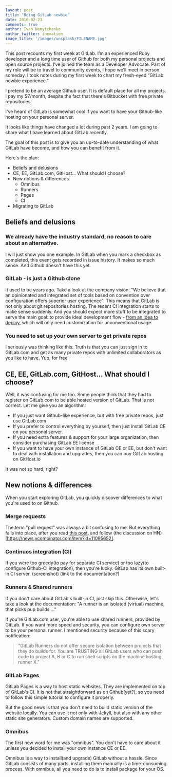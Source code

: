 ```yaml
---
layout: post
title: "Being GitLab newbie"
date: 2016-02-23
comments: true
author: Ivan Nemytchenko
author_twitter: inemation
image_title: '/images/unsplash/FILENAME.jpg'
---
```


This post recounts my first week at GitLab. I’m an experienced Ruby developer and a long time user of Github for both my personal projects and open source projects. I’ve joined the team as a Developer Advocate. Part of my role will be to travel to community events, I hope we’ll meet in person someday. I took notes during my first week to chart my fresh-eyed “GitLab newbie experience.”

<!--more-->

I pretend to be an average Github user. It is default place for all my projects. I pay my $7/month, despite the fact that there's Bitbucket with free private repositories.

I've heard of GitLab is somewhat cool if you want to have your Github-like hosting on your personal server.

It looks like things have changed a lot during past 2 years. I am going to share what I have learned about GitLab recently.

The goal of this post is to give you an up-to-date understanding of what GitLab have become, and how you can benefit from it.

Here's the plan:
- Beliefs and delusions
- CE, EE, GitLab.com, GitHost... What should I choose?
- New notions & differences
    - Omnibus
    - Runners
    - Pages
    - CI
- Migrating to GitLab

## Beliefs and delusions

### We already have the industry standard, no reason to care about an alternative.
I will just show you one example. In GitLab when you mark a checkbox as completed, this event gets recorded in issue history. It makes so much sense. And Github doesn't have this yet.

### GitLab - is just a Github clone
It used to be years ago. Take a look at the company vision:
"We believe that an opinionated and integrated set of tools based on convention over configuration offers superior user experience". This means that GitLab is not only about git repositories hosting. The recent CI integration starts to make sense suddenly. And you should expect more stuff to be integrated to serve the main goal: to provide ideal development flow - [from an idea to deploy](https://about.gitlab.com/direction/#scope), which will only need customization for unconventional usage.

### You need to set up your own server to get private repos
I seriously was thinking like this. Truth is that you can just sign in to GitLab.com and get as many private repos with unlimited collaborators as you like to have. Yup, for free

## CE, EE, GitLab.com, GitHost... What should I choose?

Well, it was confusing for me too. Some people think that they had to register on GitLab.com to be able hosted version of GitLab. That is not correct. Let me give you an algorithm:

- If you just want Github-like experience, but with free private repos, just use GitLab.com
- If you prefer to control everything by yourself, then just install GitLab CE on you personal server.
- If you need extra features & support for your large organization, then consider purchasing GitLab EE license
- If you want to have your own instance of GitLab CE or EE, but don't want to deal with installation and upgrades, then you can buy GitLab hosting on GitHost.io

It was not so hard, right?

## New notions & differences

When you start exploring GitLab, you quickly discover differences to what you're used to on Github.

### Merge requests
The term "pull request" was always a bit confusing to me. But everything falls into place, after you read [this post](https://about.gitlab.com/2016/01/27/comparing-terms-gitlab-github-bitbucket/), and follow (the discussion on HN)[https://news.ycombinator.com/item?id=11095652].

### Continuos integration (CI)
If you were too greedy(to pay for separate CI service) or too lazy(to configure Github-CI integration), then you're lucky. GitLab has its own built-in CI server.
(screenshot)
(link to the documentation?)

### Runners & Shared runners
If you don't care about GitLab's built-in CI, just skip this.
Otherwise, let's take a look at the documentation: "A runner is an isolated (virtual) machine, that picks pup builds ..."

If you're GitLab.com user, you're able to use shared runners, provided by GitLab. If you want more speed and security, you can configure own server to be your personal runner. I mentioned security because of this scary notification:
> "GitLab Runners do not offer secure isolation between projects that they do builds for. You are TRUSTING all GitLab users who can push code to project A, B or C to run shell scripts on the machine hosting runner X."

### GitLab Pages
GitLab Pages is a way to host static websites. They are implemented on top of GitLab's CI.
It is not that straightforward as on Github(yet?), so you need to follow this simple tutorial to configure it properly.

But the good news is that you don't need to build static version of the website locally. You can use it not only with Jekyll, but also with any other static site generators. Custom domain names are supported.

### Omnibus
The first new word for me was "omnibus". You don't have to care about it unless you decided to install your own instance CE or EE.

Omnibus is a way to install(and upgrade) GitLab without a hassle. Since GitLab consists of many parts, installing them manually is a time-consuming process. With omnibus, all you need to do is to install package for your OS.
